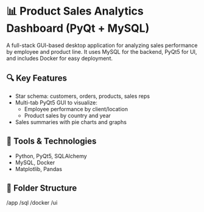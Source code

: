 # 📊 Product Sales Analytics Dashboard (PyQt + MySQL)

A full-stack GUI-based desktop application for analyzing sales performance by employee and product line. It uses MySQL for the backend, PyQt5 for UI, and includes Docker for easy deployment.

## 🔍 Key Features
- Star schema: customers, orders, products, sales reps
- Multi-tab PyQt5 GUI to visualize:
  - Employee performance by client/location
  - Product sales by country and year
- Sales summaries with pie charts and graphs

## 🧪 Tools & Technologies
- Python, PyQt5, SQLAlchemy
- MySQL, Docker
- Matplotlib, Pandas

## 📁 Folder Structure
/app
/sql
/docker
/ui
